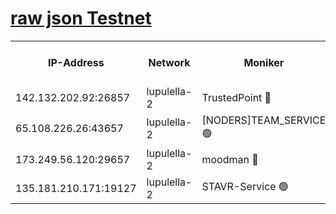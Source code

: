 [raw json Testnet](https://rpc-check.jaclalt.stavr.tech/jaclalt/rpc-jaclalt-result.json)
=

<table><tr><th>IP-Address</th><th>Network</th><th>Moniker</th><th>Latest Block Height</th><th>Earliest Block Height</th><th>Catching Up</th><th>Tx Index</th><th>Voting Power</th><th>Scan Time</th></tr><tr><td>142.132.202.92:26857</td><td>lupulella-2</td><td>TrustedPoint 🔴</td><td>6737414</td><td>6282001</td><td>False</td><td>off</td><td>5</td><td>2024-02-19T08:42:27.802825185UTC</td></tr><tr><td>65.108.226.26:43657</td><td>lupulella-2</td><td>[NODERS]TEAM_SERVICE 🟢</td><td>6737414</td><td>6282001</td><td>False</td><td>on</td><td>0</td><td>2024-02-19T08:42:28.203795147UTC</td></tr><tr><td>173.249.56.120:29657</td><td>lupulella-2</td><td>moodman 🔴</td><td>6737413</td><td>6637413</td><td>False</td><td>off</td><td>940134</td><td>2024-02-19T08:42:27.514363722UTC</td></tr><tr><td>135.181.210.171:19127</td><td>lupulella-2</td><td>STAVR-Service 🟢</td><td>6737412</td><td>6734001</td><td>False</td><td>on</td><td>0</td><td>2024-02-19T08:42:21.002499460UTC</td></tr></table>
